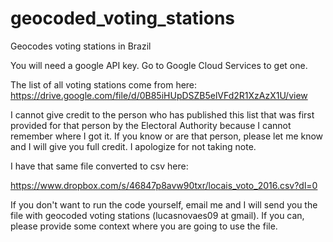 # geocoded_voting_stations
Geocodes voting stations in Brazil

You will need a google API key. Go to Google Cloud Services to get one.

The list of all voting stations come from here: https://drive.google.com/file/d/0B85iHUpDSZB5elVFd2R1XzAzX1U/view

I cannot give credit to the person who has published this list that was first provided for that person by the Electoral Authority because I cannot remember where I got it. If you know or are that person, please let me know and I will give you full credit. I apologize for not taking note.

I have that same file converted to csv here: 

https://www.dropbox.com/s/46847p8avw90txr/locais_voto_2016.csv?dl=0

If you don't want to run the code yourself, email me and I will send you the file with geocoded voting stations (lucasnovaes09 at gmail). If you can, please provide some context where you are going to use the file.
